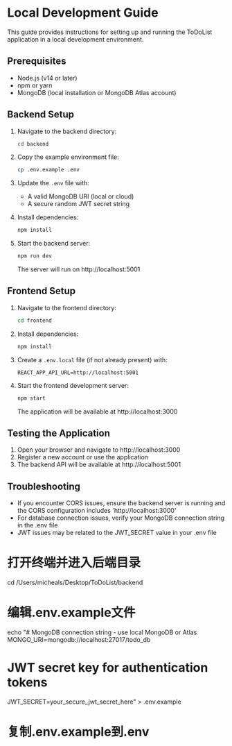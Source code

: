 # Local Development Guide

This guide provides instructions for setting up and running the ToDoList application in a local development environment.

## Prerequisites

- Node.js (v14 or later)
- npm or yarn
- MongoDB (local installation or MongoDB Atlas account)

## Backend Setup

1. Navigate to the backend directory:
   ```bash
   cd backend
   ```

2. Copy the example environment file:
   ```bash
   cp .env.example .env
   ```

3. Update the `.env` file with:
   - A valid MongoDB URI (local or cloud)
   - A secure random JWT secret string

4. Install dependencies:
   ```bash
   npm install
   ```

5. Start the backend server:
   ```bash
   npm run dev
   ```

   The server will run on http://localhost:5001

## Frontend Setup

1. Navigate to the frontend directory:
   ```bash
   cd frontend
   ```

2. Install dependencies:
   ```bash
   npm install
   ```

3. Create a `.env.local` file (if not already present) with:
   ```
   REACT_APP_API_URL=http://localhost:5001
   ```

4. Start the frontend development server:
   ```bash
   npm start
   ```

   The application will be available at http://localhost:3000

## Testing the Application

1. Open your browser and navigate to http://localhost:3000
2. Register a new account or use the application
3. The backend API will be available at http://localhost:5001

## Troubleshooting

- If you encounter CORS issues, ensure the backend server is running and the CORS configuration includes 'http://localhost:3000'
- For database connection issues, verify your MongoDB connection string in the .env file
- JWT issues may be related to the JWT_SECRET value in your .env file

# 打开终端并进入后端目录
cd /Users/micheals/Desktop/ToDoList/backend

# 编辑.env.example文件
echo "# MongoDB connection string - use local MongoDB or Atlas
MONGO_URI=mongodb://localhost:27017/todo_db
# JWT secret key for authentication tokens
JWT_SECRET=your_secure_jwt_secret_here" > .env.example

# 复制.env.example到.env 